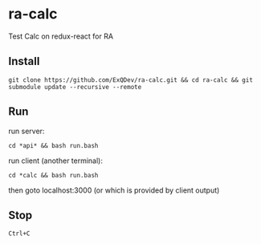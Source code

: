# ra-calc
Test Calc on redux-react for RA

## Install

    git clone https://github.com/ExQDev/ra-calc.git && cd ra-calc && git submodule update --recursive --remote

## Run

run server:

    cd *api* && bash run.bash

run client (another terminal):

    cd *calc && bash run.bash

then goto localhost:3000 (or which is provided by client output)

## Stop

    Ctrl+C

